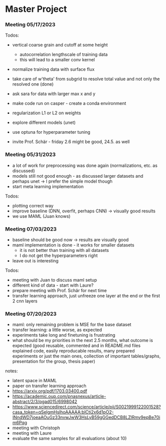 # Master Project

### Meeting 05/17/2023

Todos:
- vertical coarse grain and cutoff at some height
  - autocorrelation lengthscale of training data
  - this will lead to a smaller conv kernel
- normalize training data with surface flux 
- take care of w'theta' from subgrid to resolve total value and not only the resolved one (done)
- ask sara for data with larger max x and y
- make code run on casper - create a conda environment

- regularization L1 or L2 on weights
- explore different models (unet)
- use optuna for hyperparameter tuning

- invite Prof. Schär - friday 2.6 might be good, 24.5. as well


### Meeting 05/31/2023

- a lot of work for preprocessing was done again (normalizations, etc. as discussed)
- models still not good enough - as discussed larger datasets and perhaps unet -> I prefer the simple model though
- start meta learning implementation

Todos:
- plotting correct way
- improve baseline (DNN, overfit, perhaps CNN) -> visually good results 
- we use MAML (Juan knows)

### Meeting 07/03/2023

- baseline should be good now -> results are visually good
- maml implementation is done - it works for smaller datasets
  - it is not better than training with all datasets
  - I do not get the hyperparameters right
- leave out is interesting

Todos:
- meeting with Juan to discuss maml setup
- different kind of data - start with Laure?
- prepare meeting with Prof. Schär for next time
- transfer learning approach, just unfreeze one layer at the end or the first 2 cnn layers

### Meeting 07/20/2023

- maml: only remaining problem is MSE for the base dataset
- transfer learning: a little worse, as expected
- experiments take long and finetuning is frustrating
- what should be my priorities in the next 2.5 months, what outcome is expected (good reusable, commented and in
  README.md files explained code, easily reproducable results, many prepared experiments or just the main ones, 
  collection of important tables/graphs, presentation for the group, thesis paper)

notes:
- latent space in MAML
- paper on transfer learning approach
- https://arxiv.org/pdf/1703.03400.pdf
- https://academic.oup.com/pnasnexus/article-abstract/2/3/pgad015/6998042
- https://www.sciencedirect.com/science/article/pii/S0021999122001528?casa_token=qSelgmHslhoAAAAA:blCti2x6d1pO2-INndWD7joeaAOuGz33nvwJwW3HsLyB59gGGedDCB8LZlRmv9epBe70im6Pqg
- meeting with Christoph
- meeting with Laure
- evaluate the same samples for all evaluations (about 10)